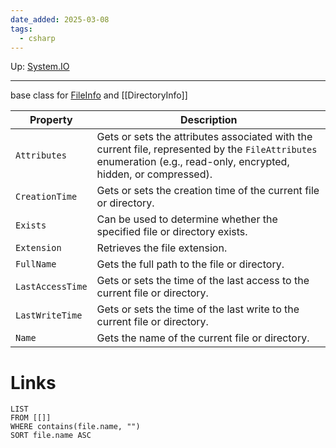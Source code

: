 ```yaml
---
date_added: 2025-03-08
tags:
  - csharp
---
```

Up: [System.IO](System.IO.md)
___
 base class for [FileInfo](FileInfo.md) and [[DirectoryInfo]]

| Property         | Description                                                                                                                                                        |
| ---------------- | ------------------------------------------------------------------------------------------------------------------------------------------------------------------ |
| `Attributes`     | Gets or sets the attributes associated with the current file, represented by the `FileAttributes` enumeration (e.g., read-only, encrypted, hidden, or compressed). |
| `CreationTime`   | Gets or sets the creation time of the current file or directory.                                                                                                   |
| `Exists`         | Can be used to determine whether the specified file or directory exists.                                                                                           |
| `Extension`      | Retrieves the file extension.                                                                                                                                      |
| `FullName`       | Gets the full path to the file or directory.                                                                                                                       |
| `LastAccessTime` | Gets or sets the time of the last access to the current file or directory.                                                                                         |
| `LastWriteTime`  | Gets or sets the time of the last write to the current file or directory.                                                                                          |
| `Name`           | Gets the name of the current file or directory.                                                                                                                    |
# Links
```dataview
LIST
FROM [[]]
WHERE contains(file.name, "")
SORT file.name ASC
```
